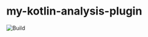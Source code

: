 # my-kotlin-analysis-plugin

![Build](https://github.com/muldrik/my-kotlin-analysis-plugin/workflows/Build/badge.svg)
